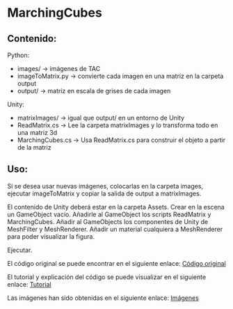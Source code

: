 # MarchingCubes

## Contenido:
Python:
- images/ -> imágenes de TAC
- imageToMatrix.py -> convierte cada imagen en una matriz en la carpeta output
- output/ -> matriz en escala de grises de cada imagen

Unity:
-  matrixImages/ -> igual que output/ en un entorno de Unity
-  ReadMatrix.cs -> Lee la carpeta matrixImages y lo transforma todo en una matriz 3d
-  MarchingCubes.cs -> Usa ReadMatrix.cs para construir el objeto a partir de la matriz 

## Uso:
Si se desea usar nuevas imágenes, colocarlas en la carpeta images, ejecutar imageToMatrix y copiar la salida de output a matrixImages.

El contenido de Unity deberá estar en la carpeta Assets.
Crear en la escena un GameObject vacío. Añadirle al GameObject los scripts ReadMatrix y MarchingCubes. Añadir al GameObjects los componentes de Unity de MeshFilter y MeshRenderer. Añadir un material cualquiera a MeshRenderer para poder visualizar la figura.

Ejecutar.

El código original se puede encontrar en el siguiente enlace:
[Código original](https://github.com/antonconcheiro/MarchingCubes.git)

El tutorial y explicación del código se puede visualizar en el siguiente enlace:
[Tutorial](https://www.youtube.com/watch?v=BZg8TCCj1gY&ab_channel=Flaroon)

Las imágenes han sido obtenidas en el siguiente enlace:
[Imágenes](https://commons.wikimedia.org/wiki/Scrollable_computed_tomography_images_of_a_normal_brain_(case_1))
